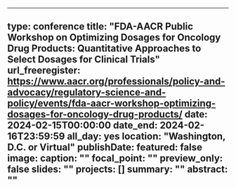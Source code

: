 
---
type: conference
title: "FDA-AACR Public Workshop on Optimizing Dosages for Oncology Drug Products: Quantitative Approaches to Select Dosages for Clinical Trials"
url_freeregister: https://www.aacr.org/professionals/policy-and-advocacy/regulatory-science-and-policy/events/fda-aacr-workshop-optimizing-dosages-for-oncology-drug-products/
date: 2024-02-15T00:00:00
date_end: 2024-02-16T23:59:59
all_day: yes
location: "Washington, D.C. or Virtual"
publishDate: 
featured: false
image:
  caption: ""
  focal_point: ""
  preview_only: false
slides: ""
projects: []
summary: ""
abstract: ""
---

<!--more-->
